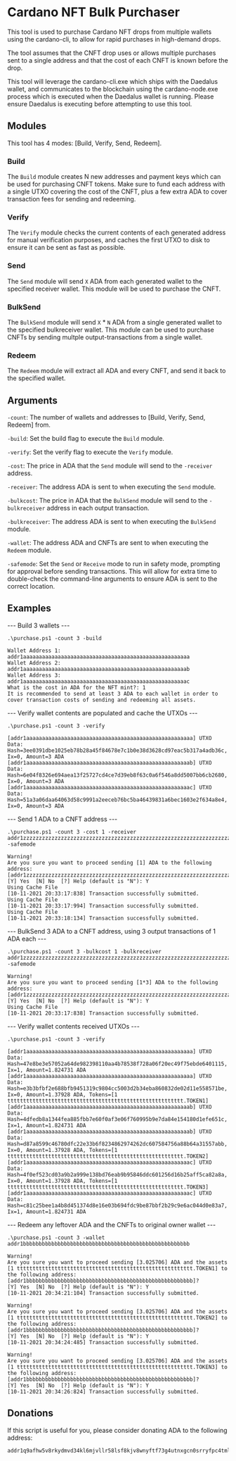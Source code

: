 # Cardano NFT Bulk Purchaser #

This tool is used to purchase Cardano NFT drops from multiple wallets using the cardano-cli, to allow for rapid purchases in high-demand drops.

The tool assumes that the CNFT drop uses or allows multiple purchases sent to a single address and that the cost of each CNFT is known before the drop.

This tool will leverage the cardano-cli.exe which ships with the Daedalus wallet, and communicates to the blockchain using the cardano-node.exe process which is executed when the Daedalus wallet is running. Please ensure Daedalus is executing before attempting to use this tool.

## Modules ##

This tool has 4 modes: [Build, Verify, Send, Redeem].

### Build ###


The `Build` module creates N new addresses and payment keys which can be used for purchasing CNFT tokens. Make sure to fund each address with a single UTXO covering the cost of the CNFT, plus a few extra ADA to cover transaction fees for sending and redeeming.

### Verify ###

The `Verify` module checks the current contents of each generated address for manual verification purposes, and caches the first UTXO to disk to ensure it can be sent as fast as possible.

### Send ###

The `Send` module will send `X` ADA from each generated wallet to the specified receiver wallet. This module will be used to purchase the CNFT.

### BulkSend ###

The `BulkSend` module will send `X` * `N` ADA from a single generated wallet to the specified bulkreceiver wallet. This module can be used to purchase CNFTs by sending multple output-transactions from a single wallet.

### Redeem ###

The `Redeem` module will extract all ADA and every CNFT, and send it back to the specified wallet.

## Arguments ##

`-count`: The number of wallets and addresses to [Build, Verify, Send, Redeem] from.

`-build`: Set the build flag to execute the `Build` module.

`-verify`: Set the verify flag to execute the `Verify` module.

`-cost`: The price in ADA that the `Send` module will send to the `-receiver` address.

`-receiver`: The address ADA is sent to when executing the `Send` module.

`-bulkcost`: The price in ADA that the `BulkSend` module will send to the `-bulkreceiver` address in each output transaction.

`-bulkreceiver`: The address ADA is sent to when executing the `BulkSend` module.

`-wallet`: The address ADA and CNFTs are sent to when executing the `Redeem` module.

`-safemode`: Set the `Send` or `Receive` mode to run in safety mode, prompting for approval before sending transactions. This will allow for extra time to double-check the command-line arguments to ensure ADA is sent to the correct location.

## Examples ##

--- Build 3 wallets ---
```
.\purchase.ps1 -count 3 -build

Wallet Address 1: addr1aaaaaaaaaaaaaaaaaaaaaaaaaaaaaaaaaaaaaaaaaaaaaaaaaaaaa
Wallet Address 2: addr1aaaaaaaaaaaaaaaaaaaaaaaaaaaaaaaaaaaaaaaaaaaaaaaaaaaab
Wallet Address 3: addr1aaaaaaaaaaaaaaaaaaaaaaaaaaaaaaaaaaaaaaaaaaaaaaaaaaaac
What is the cost in ADA for the NFT mint?: 1
It is recommended to send at least 3 ADA to each wallet in order to cover transaction costs of sending and redeeming all assets.
```

--- Verify wallet contents are populated and cache the UTXOs ---

```
.\purchase.ps1 -count 3 -verify

[addr1aaaaaaaaaaaaaaaaaaaaaaaaaaaaaaaaaaaaaaaaaaaaaaaaaaaaa] UTXO Data: Hash=3ee0391dbe1025eb78b28a45f84678e7c1b0e38d3628cd97eac5b317a4adb36c, Ix=0, Amount=3 ADA
[addr1aaaaaaaaaaaaaaaaaaaaaaaaaaaaaaaaaaaaaaaaaaaaaaaaaaaab] UTXO Data: Hash=6e04f8326e694aea13f25727cd4ce7d39eb8f63c0a6f546a8dd5007bb6cb2680, Ix=0, Amount=3 ADA
[addr1aaaaaaaaaaaaaaaaaaaaaaaaaaaaaaaaaaaaaaaaaaaaaaaaaaaac] UTXO Data: Hash=51a3a06daa64063d58c9991a2eeceb76bc5ba46439831a6bec1603e2f634a8e4, Ix=0, Amount=3 ADA

```

--- Send 1 ADA to a CNFT address ---

```
.\purchase.ps1 -count 3 -cost 1 -receiver addr1zzzzzzzzzzzzzzzzzzzzzzzzzzzzzzzzzzzzzzzzzzzzzzzzzzzzzzzzzzzzzzzzzzzzzzzzzzzzzzzzzzzzzzzzzzzzzzzzzz -safemode

Warning!
Are you sure you want to proceed sending [1] ADA to the following address:
[addr1zzzzzzzzzzzzzzzzzzzzzzzzzzzzzzzzzzzzzzzzzzzzzzzzzzzzzzzzzzzzzzzzzzzzzzzzzzzzzzzzzzzzzzzzzzzzzzzzzz]?
[Y] Yes  [N] No  [?] Help (default is "N"): Y
Using Cache File
[10-11-2021 20:33:17:838] Transaction successfully submitted.
Using Cache File
[10-11-2021 20:33:17:994] Transaction successfully submitted.
Using Cache File
[10-11-2021 20:33:18:134] Transaction successfully submitted.
```

--- BulkSend 3 ADA to a CNFT address, using 3 output transactions of 1 ADA each ---

```
.\purchase.ps1 -count 3 -bulkcost 1 -bulkreceiver addr1zzzzzzzzzzzzzzzzzzzzzzzzzzzzzzzzzzzzzzzzzzzzzzzzzzzzzzzzzzzzzzzzzzzzzzzzzzzzzzzzzzzzzzzzzzzzzzzzzz -safemode

Warning!
Are you sure you want to proceed sending [1*3] ADA to the following address:
[addr1zzzzzzzzzzzzzzzzzzzzzzzzzzzzzzzzzzzzzzzzzzzzzzzzzzzzzzzzzzzzzzzzzzzzzzzzzzzzzzzzzzzzzzzzzzzzzzzzzz]?
[Y] Yes  [N] No  [?] Help (default is "N"): Y
Using Cache File
[10-11-2021 20:33:17:838] Transaction successfully submitted.
```

--- Verify wallet contents received UTXOs ---

```
.\purchase.ps1 -count 3 -verify

[addr1aaaaaaaaaaaaaaaaaaaaaaaaaaaaaaaaaaaaaaaaaaaaaaaaaaaaa] UTXO Data: Hash=47e8be3e57052a64de982398110aa4b78538f728a06f20ec49f75ebde6401115, Ix=1, Amount=1.824731 ADA
[addr1aaaaaaaaaaaaaaaaaaaaaaaaaaaaaaaaaaaaaaaaaaaaaaaaaaaaa] UTXO Data: Hash=e3b3bfbf2e688bfb9451319c9804cc5003d2b34eba860832de02d11e558571be, Ix=0, Amount=1.37928 ADA, Tokens=[1 tttttttttttttttttttttttttttttttttttttttttttttttttttttttt.TOKEN1]
[addr1aaaaaaaaaaaaaaaaaaaaaaaaaaaaaaaaaaaaaaaaaaaaaaaaaaaab] UTXO Data: Hash=4dfedb8a1344fea885fbb7e60f0af3e06f760995b9e7da84e154180d1efe651c, Ix=1, Amount=1.824731 ADA
[addr1aaaaaaaaaaaaaaaaaaaaaaaaaaaaaaaaaaaaaaaaaaaaaaaaaaaab] UTXO Data: Hash=d87a8599c46780dfc22e33b6f8234862974262dc607584756a88b64a31557abb, Ix=0, Amount=1.37928 ADA, Tokens=[1 tttttttttttttttttttttttttttttttttttttttttttttttttttttttt.TOKEN2]
[addr1aaaaaaaaaaaaaaaaaaaaaaaaaaaaaaaaaaaaaaaaaaaaaaaaaaaac] UTXO Data: Hash=4f0ef523cd03a9b2a999e138bd76eab9b95846ddc601256d16b25aff5ca82a8a, Ix=0, Amount=1.37928 ADA, Tokens=[1 tttttttttttttttttttttttttttttttttttttttttttttttttttttttt.TOKEN3]
[addr1aaaaaaaaaaaaaaaaaaaaaaaaaaaaaaaaaaaaaaaaaaaaaaaaaaaac] UTXO Data: Hash=c81c25bee1a4b8d451374d8e16e03b694fdc9be87bbf2b29c9e6ac044d0e83a7, Ix=1, Amount=1.824731 ADA
```

--- Redeem any leftover ADA and the CNFTs to original owner wallet ---

```
.\purchase.ps1 -count 3 -wallet addr1bbbbbbbbbbbbbbbbbbbbbbbbbbbbbbbbbbbbbbbbbbbbbbbbbbbbb

Warning!
Are you sure you want to proceed sending [3.025706] ADA and the assets [1 tttttttttttttttttttttttttttttttttttttttttttttttttttttttt.TOKEN1] to the following address:
[addr1bbbbbbbbbbbbbbbbbbbbbbbbbbbbbbbbbbbbbbbbbbbbbbbbbbbbb]?
[Y] Yes  [N] No  [?] Help (default is "N"): Y
[10-11-2021 20:34:21:104] Transaction successfully submitted.

Warning!
Are you sure you want to proceed sending [3.025706] ADA and the assets [1 tttttttttttttttttttttttttttttttttttttttttttttttttttttttt.TOKEN2] to the following address:
[addr1bbbbbbbbbbbbbbbbbbbbbbbbbbbbbbbbbbbbbbbbbbbbbbbbbbbbb]?
[Y] Yes  [N] No  [?] Help (default is "N"): Y
[10-11-2021 20:34:24:485] Transaction successfully submitted.

Warning!
Are you sure you want to proceed sending [3.025706] ADA and the assets [1 tttttttttttttttttttttttttttttttttttttttttttttttttttttttt.TOKEN3] to the following address:
[addr1bbbbbbbbbbbbbbbbbbbbbbbbbbbbbbbbbbbbbbbbbbbbbbbbbbbbb]?
[Y] Yes  [N] No  [?] Help (default is "N"): Y
[10-11-2021 20:34:26:824] Transaction successfully submitted.
```

## Donations ##
If this script is useful for you, please consider donating ADA to the following address:

```
addr1q9afhw5v8rkydmvd34kl6mjvllr58lsf8kjv8wnyftf73g4utnxgcn0srryfpc4tmlq0n9lr9w5uhzqax88dneyhs48q84wugk
```
